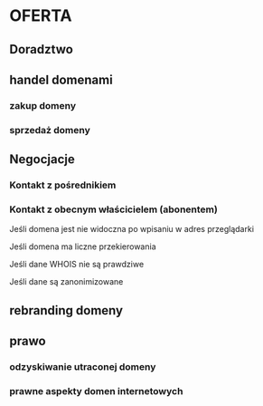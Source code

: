 # OFERTA

## Doradztwo

## handel domenami

### zakup domeny

### sprzedaż domeny


## Negocjacje



### Kontakt z pośrednikiem

### Kontakt z obecnym właścicielem (abonentem)

Jeśli domena jest nie widoczna po wpisaniu w adres przeglądarki

Jeśli domena ma liczne przekierowania

Jeśli dane WHOIS nie są prawdziwe

Jeśli dane są zanonimizowane



## rebranding domeny


## prawo

### odzyskiwanie utraconej domeny

### prawne aspekty domen internetowych

